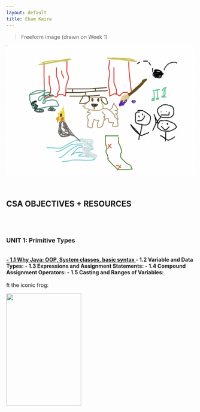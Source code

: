 ```yaml
---
layout: default
title: Ekam Kaire
---
```


> Freeform image (drawn on Week 1)

![](images/freeform.png)

<br>

<h2> CSA OBJECTIVES + RESOURCES </h2>
<br>
<br>
<h3> UNIT 1: Primitive Types </h3>
<br>
<strong>
<a href="url">- 1.1 Why Java: OOP, System classes, basic syntax </a>
- 1.2 Variable and Data Types:
- 1.3 Expressions and Assignment Statements:
- 1.4 Compound Assignment Operators:
- 1.5 Casting and Ranges of Variables: 
</strong>


<br>
<br>
ft the iconic frog: 


<img src="https://i.pinimg.com/originals/83/ce/1e/83ce1e01b27c36bc241948cb3c2c555f.jpg" 
     width="200" 
     height="300" />

<br> 
